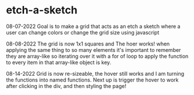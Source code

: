# etch-a-sketch

08-07-2022
Goal is to make a grid that acts as an etch a sketch where a user can change  colors or change the grid size using javascript

08-08-2022
The grid is now 1x1 squares and The hoer works! when applying the same thing to so many elements it's important to remember they are array-like so iterating over it with a for of loop to apply the function to every item in that array-like object is key.

08-14-2022
Grid is now re-sizeable, the hover still works and I am turning the functions into named functions. Next up is trigger the hover to work after clicking in the div, and then styling the page!